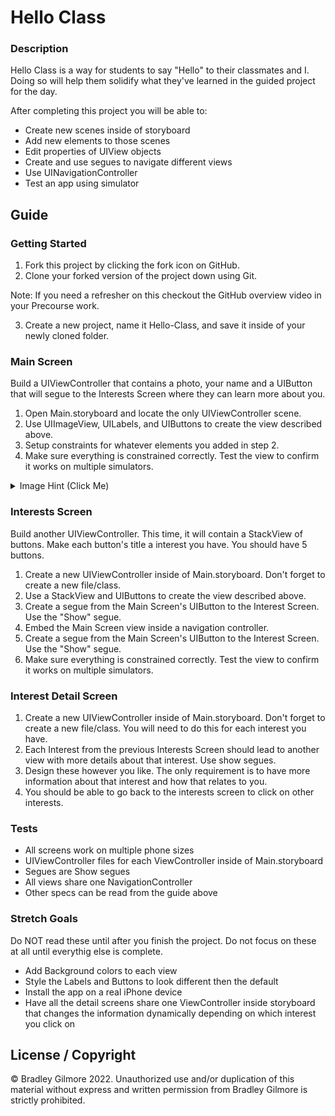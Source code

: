 # Hello Class

### Description

Hello Class is a way for students to say "Hello" to their classmates and I. Doing so will help them solidify what they've learned in the guided project for the day.

After completing this project you will be able to:

* Create new scenes inside of storyboard
* Add new elements to those scenes
* Edit properties of UIView objects
* Create and use segues to navigate different views
* Use UINavigationController
* Test an app using simulator

## Guide

### Getting Started

1. Fork this project by clicking the fork icon on GitHub.
2. Clone your forked version of the project down using Git. 

Note: If you need a refresher on this checkout the GitHub overview video in your Precourse work.

3. Create a new project, name it Hello-Class, and save it inside of your newly cloned folder.

### Main Screen

Build a UIViewController that contains a photo, your name and a UIButton that will segue to the Interests Screen where they can learn more about you.

1. Open Main.storyboard and locate the only UIViewController scene.
2. Use UIImageView, UILabels, and UIButtons to create the view described above.
3. Setup constraints for whatever elements you added in step 2.
4. Make sure everything is constrained correctly. Test the view to confirm it works on multiple simulators.

<details>
  <summary>Image Hint (Click Me)</summary>

  * To load a UIImage you will need to put that image inside of the Assets area in Xcode.
  * PNG files work best for this project
</details>

### Interests Screen

Build another UIViewController. This time, it will contain a StackView of buttons. Make each button's title a interest you have. You should have 5 buttons.

1. Create a new UIViewController inside of Main.storyboard. Don't forget to create a new file/class.
2. Use a StackView and UIButtons to create the view described above.
3. Create a segue from the Main Screen's UIButton to the Interest Screen. Use the "Show" segue.
4. Embed the Main Screen view inside a navigation controller.
5. Create a segue from the Main Screen's UIButton to the Interest Screen. Use the "Show" segue.
6. Make sure everything is constrained correctly. Test the view to confirm it works on multiple simulators.

### Interest Detail Screen

1. Create a new UIViewController inside of Main.storyboard. Don't forget to create a new file/class. You will need to do this for each interest you have.
2. Each Interest from the previous Interests Screen should lead to another view with more details about that interest. Use show segues.
3. Design these however you like. The only requirement is to have more information about that interest and how that relates to you.
4. You should be able to go back to the interests screen to click on other interests.

### Tests

* All screens work on multiple phone sizes
* UIViewController files for each ViewController inside of Main.storyboard
* Segues are Show segues
* All views share one NavigationController
* Other specs can be read from the guide above

### Stretch Goals

Do NOT read these until after you finish the project. Do not focus on these at all until everythig else is complete.

* Add Background colors to each view
* Style the Labels and Buttons to look different then the default
* Install the app on a real iPhone device
* Have all the detail screens share one ViewController inside storyboard that changes the information dynamically depending on which interest you click on

## License / Copyright

© Bradley Gilmore 2022. Unauthorized use and/or duplication of this material without express and written permission from Bradley Gilmore is strictly prohibited.
